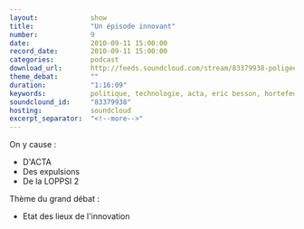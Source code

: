 ```yaml
---
layout:             show
title:              "Un épisode innovant"
number:             9
date:               2010-09-11 15:00:00
record_date:        2010-09-11 15:00:00
categories:         podcast
download_url:       http://feeds.soundcloud.com/stream/83379938-poligeek-poligeek9.mp3
theme_debat:        ""
duration:           "1:16:09"
keywords:           politique, technologie, acta, eric besson, hortefeux, loppsi, innovation
soundclound_id:     "83379938"
hosting:            soundcloud
excerpt_separator:  "<!--more-->"
---
```



On y cause :

- D'ACTA
- Des expulsions
- De la LOPPSI 2

Thème du grand débat :

- Etat des lieux de l'innovation
